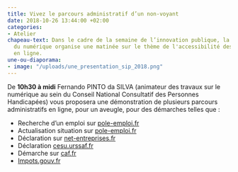 ```yaml
---
title: Vivez le parcours administratif d’un non-voyant
date: 2018-10-26 13:44:00 +02:00
categories:
- Atelier
chapeau-text: Dans le cadre de la semaine de l’innovation publique, la direction interministérielle
  du numérique organise une matinée sur le thème de l'accessibilité des démarches
  en ligne.
une-ou-diaporama:
- image: "/uploads/une_presentation_sip_2018.png"
---
```


De **10h30 à midi** Fernando PINTO da SILVA (animateur des travaux sur le numérique au sein du Conseil National Consultatif des Personnes Handicapées) vous proposera une  démonstration de plusieurs parcours administratifs en ligne, pour un aveugle, pour des démarches telles que :
 
* Recherche d’un emploi sur [pole-emploi.fr](https://www.pole-emploi.fr/accueil/)
* Actualisation situation sur [pole-emploi.fr](https://www.pole-emploi.fr/accueil/)
* Déclaration sur [net-entreprises.fr](https://www.net-entreprises.fr/)
* Déclaration [cesu.urssaf.fr](https://www.cesu.urssaf.fr/info/accueil.html)
* Démarche sur [caf.fr](http://www.caf.fr/)
* [Impots.gouv.fr](https://www.impots.gouv.fr/portail/)
 

